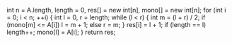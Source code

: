 int n = A.length, length = 0, res[] = new int[n], mono[] = new int[n];
for (int i = 0; i < n; ++i) {
int l = 0, r = length;
while (l < r) {
int m = (l + r) / 2;
if (mono[m] <= A[i])
l = m + 1;
else
r = m;
}
res[i] = l + 1;
if (length == l)
length++;
mono[l] = A[i];
}
return res;